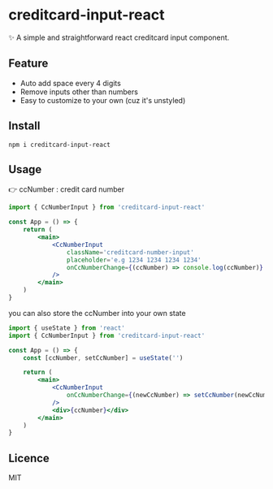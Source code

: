 # creditcard-input-react

✨ A simple and straightforward react creditcard input component.

## Feature

-   Auto add space every 4 digits
-   Remove inputs other than numbers
-   Easy to customize to your own (cuz it's unstyled)

## Install

```
npm i creditcard-input-react
```

## Usage

👉 ccNumber : credit card number

```jsx
import { CcNumberInput } from 'creditcard-input-react'

const App = () => {
    return (
        <main>
            <CcNumberInput
                className='creditcard-number-input'
                placeholder='e.g 1234 1234 1234 1234'
                onCcNumberChange={(ccNumber) => console.log(ccNumber)}
            />
        </main>
    )
}
```

you can also store the ccNumber into your own state

```jsx
import { useState } from 'react'
import { CcNumberInput } from 'creditcard-input-react'

const App = () => {
    const [ccNumber, setCcNumber] = useState('')

    return (
        <main>
            <CcNumberInput
                onCcNumberChange={(newCcNumber) => setCcNumber(newCcNumber)}
            />
            <div>{ccNumber}</div>
        </main>
    )
}
```

## Licence

MIT
